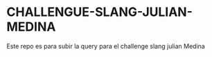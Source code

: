 # CHALLENGUE-SLANG-JULIAN-MEDINA
Este repo es para subir la query para el challenge slang julian Medina
